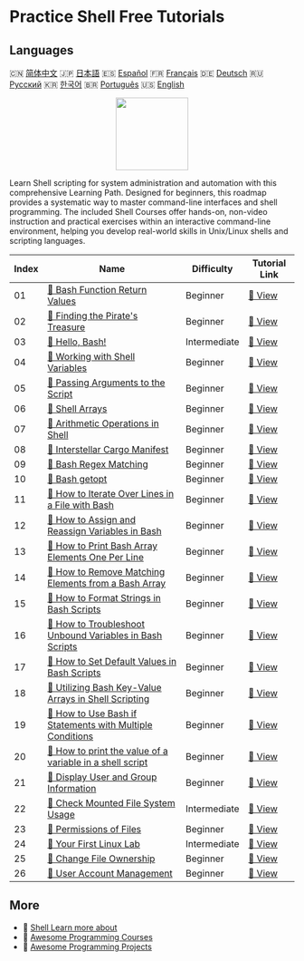 # Practice Shell Free Tutorials

## Languages

🇨🇳 [简体中文](README_zh.md) 🇯🇵 [日本語](README_ja.md) 🇪🇸 [Español](README_es.md) 🇫🇷 [Français](README_fr.md) 🇩🇪 [Deutsch](README_de.md) 🇷🇺 [Русский](README_ru.md) 🇰🇷 [한국어](README_ko.md) 🇧🇷 [Português](README_pt.md) 🇺🇸 [English](README.md) 

<div align="center">
<img width="128px" src="https://file.labex.io/path/FaVTnI4iqZP0.png">
</div>

Learn Shell scripting for system administration and automation with this comprehensive Learning Path. Designed for beginners, this roadmap provides a systematic way to master command-line interfaces and shell programming. The included Shell Courses offer hands-on, non-video instruction and practical exercises within an interactive command-line environment, helping you develop real-world skills in Unix/Linux shells and scripting languages.

|   Index | Name                                                                                                                                                        | Difficulty   | Tutorial Link                                                                                             |
|---------|-------------------------------------------------------------------------------------------------------------------------------------------------------------|--------------|-----------------------------------------------------------------------------------------------------------|
|      01 | [📖 Bash Function Return Values](https://labex.io/tutorials/shell-bash-function-return-values-391153)                                                       | Beginner     | [🔗 View](https://labex.io/tutorials/shell-bash-function-return-values-391153)                            |
|      02 | [📖 Finding the Pirate's Treasure](https://labex.io/tutorials/shell-finding-the-pirate-s-treasure-388807)                                                   | Beginner     | [🔗 View](https://labex.io/tutorials/shell-finding-the-pirate-s-treasure-388807)                          |
|      03 | [📖 Hello, Bash!](https://labex.io/tutorials/linux-hello-bash-388809)                                                                                       | Intermediate | [🔗 View](https://labex.io/tutorials/linux-hello-bash-388809)                                             |
|      04 | [📖 Working with Shell Variables](https://labex.io/tutorials/shell-working-with-shell-variables-388810)                                                     | Beginner     | [🔗 View](https://labex.io/tutorials/shell-working-with-shell-variables-388810)                           |
|      05 | [📖 Passing Arguments to the Script](https://labex.io/tutorials/shell-passing-arguments-to-the-script-388811)                                               | Beginner     | [🔗 View](https://labex.io/tutorials/shell-passing-arguments-to-the-script-388811)                        |
|      06 | [📖 Shell Arrays](https://labex.io/tutorials/shell-shell-arrays-388812)                                                                                     | Beginner     | [🔗 View](https://labex.io/tutorials/shell-shell-arrays-388812)                                           |
|      07 | [📖 Arithmetic Operations in Shell](https://labex.io/tutorials/shell-arithmetic-operations-in-shell-388813)                                                 | Beginner     | [🔗 View](https://labex.io/tutorials/shell-arithmetic-operations-in-shell-388813)                         |
|      08 | [📖 Interstellar Cargo Manifest](https://labex.io/tutorials/shell-interstellar-cargo-manifest-388869)                                                       | Beginner     | [🔗 View](https://labex.io/tutorials/shell-interstellar-cargo-manifest-388869)                            |
|      09 | [📖 Bash Regex Matching](https://labex.io/tutorials/shell-bash-regex-matching-391551)                                                                       | Beginner     | [🔗 View](https://labex.io/tutorials/shell-bash-regex-matching-391551)                                    |
|      10 | [📖 Bash getopt](https://labex.io/tutorials/shell-bash-getopt-391993)                                                                                       | Beginner     | [🔗 View](https://labex.io/tutorials/shell-bash-getopt-391993)                                            |
|      11 | [📖 How to Iterate Over Lines in a File with Bash](https://labex.io/tutorials/shell-how-to-iterate-over-lines-in-a-file-with-bash-392550)                   | Beginner     | [🔗 View](https://labex.io/tutorials/shell-how-to-iterate-over-lines-in-a-file-with-bash-392550)          |
|      12 | [📖 How to Assign and Reassign Variables in Bash](https://labex.io/tutorials/shell-how-to-assign-and-reassign-variables-in-bash-392817)                     | Beginner     | [🔗 View](https://labex.io/tutorials/shell-how-to-assign-and-reassign-variables-in-bash-392817)           |
|      13 | [📖 How to Print Bash Array Elements One Per Line](https://labex.io/tutorials/shell-how-to-print-bash-array-elements-one-per-line-392979)                   | Beginner     | [🔗 View](https://labex.io/tutorials/shell-how-to-print-bash-array-elements-one-per-line-392979)          |
|      14 | [📖 How to Remove Matching Elements from a Bash Array](https://labex.io/tutorials/shell-how-to-remove-matching-elements-from-a-bash-array-397749)           | Beginner     | [🔗 View](https://labex.io/tutorials/shell-how-to-remove-matching-elements-from-a-bash-array-397749)      |
|      15 | [📖 How to Format Strings in Bash Scripts](https://labex.io/tutorials/shell-how-to-format-strings-in-bash-scripts-400162)                                   | Beginner     | [🔗 View](https://labex.io/tutorials/shell-how-to-format-strings-in-bash-scripts-400162)                  |
|      16 | [📖 How to Troubleshoot Unbound Variables in Bash Scripts](https://labex.io/tutorials/shell-how-to-troubleshoot-unbound-variables-in-bash-scripts-400168)   | Beginner     | [🔗 View](https://labex.io/tutorials/shell-how-to-troubleshoot-unbound-variables-in-bash-scripts-400168)  |
|      17 | [📖 How to Set Default Values in Bash Scripts](https://labex.io/tutorials/shell-how-to-set-default-values-in-bash-scripts-413755)                           | Beginner     | [🔗 View](https://labex.io/tutorials/shell-how-to-set-default-values-in-bash-scripts-413755)              |
|      18 | [📖 Utilizing Bash Key-Value Arrays in Shell Scripting](https://labex.io/tutorials/shell-utilizing-bash-key-value-arrays-in-shell-scripting-413759)         | Beginner     | [🔗 View](https://labex.io/tutorials/shell-utilizing-bash-key-value-arrays-in-shell-scripting-413759)     |
|      19 | [📖 How to Use Bash if Statements with Multiple Conditions](https://labex.io/tutorials/shell-how-to-use-bash-if-statements-with-multiple-conditions-413763) | Beginner     | [🔗 View](https://labex.io/tutorials/shell-how-to-use-bash-if-statements-with-multiple-conditions-413763) |
|      20 | [📖 How to print the value of a variable in a shell script](https://labex.io/tutorials/shell-how-to-print-the-value-of-a-variable-in-a-shell-script-417569) | Beginner     | [🔗 View](https://labex.io/tutorials/shell-how-to-print-the-value-of-a-variable-in-a-shell-script-417569) |
|      21 | [📖 Display User and Group Information](https://labex.io/tutorials/linux-display-user-and-group-information-8718)                                           | Beginner     | [🔗 View](https://labex.io/tutorials/linux-display-user-and-group-information-8718)                       |
|      22 | [📖 Check Mounted File System Usage](https://labex.io/tutorials/shell-check-mounted-file-system-usage-18275)                                                | Intermediate | [🔗 View](https://labex.io/tutorials/shell-check-mounted-file-system-usage-18275)                         |
|      23 | [📖 Permissions of Files](https://labex.io/tutorials/linux-permissions-of-files-270252)                                                                     | Beginner     | [🔗 View](https://labex.io/tutorials/linux-permissions-of-files-270252)                                   |
|      24 | [📖 Your First Linux Lab](https://labex.io/tutorials/linux-your-first-linux-lab-270253)                                                                     | Intermediate | [🔗 View](https://labex.io/tutorials/linux-your-first-linux-lab-270253)                                   |
|      25 | [📖 Change File Ownership](https://labex.io/tutorials/shell-change-file-ownership-270254)                                                                   | Beginner     | [🔗 View](https://labex.io/tutorials/shell-change-file-ownership-270254)                                  |
|      26 | [📖 User Account Management](https://labex.io/tutorials/linux-user-account-management-49)                                                                   | Beginner     | [🔗 View](https://labex.io/tutorials/linux-user-account-management-49)                                    |

## More

- 🔗 [Shell Learn more about](https://labex.io/skilltrees/shell)
- 🔗 [Awesome Programming Courses](https://github.com/labex-labs/awesome-programming-courses)
- 🔗 [Awesome Programming Projects](https://github.com/labex-labs/awesome-programming-projects)

